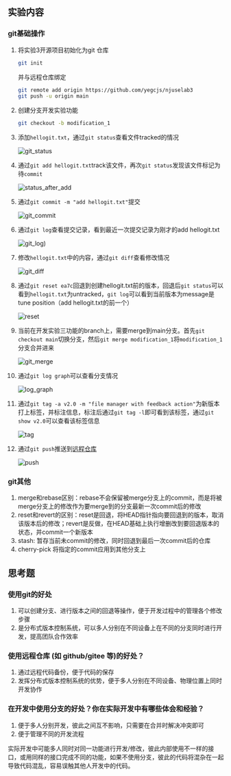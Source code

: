 ## 实验内容

### git基础操作

1. 将实验3开源项目初始化为git 仓库

   ```bash
   git init 
   ```

   并与远程仓库绑定

   ```bash
   git remote add origin https://github.com/yegcjs/njuselab3
   git push -u origin main
   ```

2. 创建分支开发实验功能

   ```bash
   git checkout -b modification_1
   ```

3. 添加`hellogit.txt`，通过`git status`查看文件tracked的情况

   ![git_status](ref/git_status.png)

4. 通过`git add hellogit.txt`track该文件，再次`git status`发现该文件标记为待`commit`

   ![status_after_add](ref/git_status_afteradd.png)

5. 通过`git commit -m "add hellogit.txt"`提交

   ![git_commit](ref/git_commit.png)

6. 通过`git log`查看提交记录，看到最近一次提交记录为刚才的add hellogit.txt

   ![git_log](ref/git_log.png))

7. 修改`hellogit.txt`中的内容，通过`git diff`查看修改情况

   ![git_diff](ref/git_diff.png)

8. 通过`git reset ea7c`回退到创建hellogit.txt前的版本，回退后`git status`可以看到`hellogit.txt`为untracked，`git log`可以看到当前版本为message是tune position（add hellogit.txt的前一个）

   ![reset](ref/git_reset.png)

9. 当前在开发实验三功能的branch上，需要merge到main分支。首先`git checkout main`切换分支，然后`git merge modification_1`将`modification_1`分支合并进来

   ![git_merge](ref/git_merge.png)

10. 通过`git log graph`可以查看分支情况

    ![log_graph](ref/log_graph.png)

11. 通过`git tag -a v2.0 -m "file manager with feedback action"`为新版本打上标签，并标注信息，标注后通过`git tag -l`即可看到该标签，通过`git show v2.0`可以查看该标签信息

    ![tag](ref/git_tag.png)

12. 通过`git push`推送到[远程仓库](https://github.com/yegcjs/njuselab3)

    ![push](ref/git_push.png)

### git其他

1. merge和rebase区别：rebase不会保留被merge分支上的commit，而是将被merge分支上的修改作为要merge到的分支最新一次commit后的修改
2. reset和revert的区别：reset是回退，将HEAD指针指向要回退到的版本，取消该版本后的修改；revert是反做，在HEAD基础上执行增删改到要回退版本的状态，并commit一个新版本
3. stash: 暂存当前未commit的修改，同时回退到最后一次commit后的仓库
4. cherry-pick 将指定的commit应用到其他分支上



## 思考题

### 使用git的好处

1. 可以创建分支、进行版本之间的回退等操作，便于开发过程中的管理各个修改步骤
2. 是分布式版本控制系统，可以多人分别在不同设备上在不同的分支同时进行开发，提高团队合作效率

### 使用远程仓库 (如 github/gitee 等)的好处？

1. 通过远程代码备份，便于代码的保存
2. 发挥分布式版本控制系统的优势，便于多人分别在不同设备、物理位置上同时开发协作

### 在开发中使用分支的好处？你在实际开发中有哪些体会和经验？

1. 便于多人分别开发，彼此之间互不影响，只需要在合并时解决冲突即可
2. 便于管理不同的开发流程

实际开发中可能多人同时对同一功能进行开发/修改，彼此内部使用不一样的接口，或用同样的接口完成不同的功能，如果不使用分支，彼此的代码将混杂在一起导致代码混乱，容易误触其他人开发中的代码。